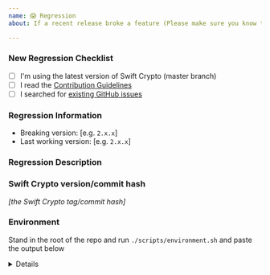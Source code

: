 ```yaml
---
name: 😱 Regression
about: If a recent release broke a feature (Please make sure you know the last known working release version)

---
```


<!-- Thanks for contributing to Swift Crypto! Before you submit your issue, please make sure you followed our checklist and check the appropriate boxes by putting an x in the [ ]: [x] -->

### New Regression Checklist

- [ ] I'm using the latest version of Swift Crypto (master branch)
- [ ] I read the [Contribution Guidelines](https://github.com/apple/swift-crypto/blob/master/CONTRIBUTING.md)
- [ ] I searched for [existing GitHub issues](https://github.com/apple/swift-crypto/issues)

### Regression Information
<!-- Knowing the breaking versions and last working versions helps us track down the regression easier -->
- Breaking version: [e.g. `2.x.x`]
- Last working version: [e.g. `2.x.x`]

### Regression Description
<!-- Please include what's happening, expected behavior, and any relevant code samples -->

### Swift Crypto version/commit hash

_[the Swift Crypto tag/commit hash]_

### Environment

Stand in the root of the repo and run `./scripts/environment.sh` and paste the output below

<details>
  <pre>PLEASE_REPLACE_THIS_STIRNG_WITH_OUTPUT_OF_script_environments_THAT_IS_IN_YOUR_PASTEBOARD</pre>
</details>
